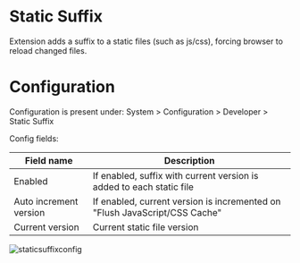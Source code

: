 # Static Suffix
Extension adds a suffix to a static files (such as js/css), forcing browser to reload changed files.

# Configuration

Configuration is present under:
System > Configuration > Developer > Static Suffix

Config fields:

| Field name | Description |
| --- | --- |
| Enabled | If enabled, suffix with current version is added to each static file |
| Auto increment version | If enabled, current version is incremented on "Flush JavaScript/CSS Cache" |
| Current version | Current static file version |

![staticsuffixconfig](https://user-images.githubusercontent.com/14214995/54032670-97e71a00-41b2-11e9-9228-914f53545e98.png)
